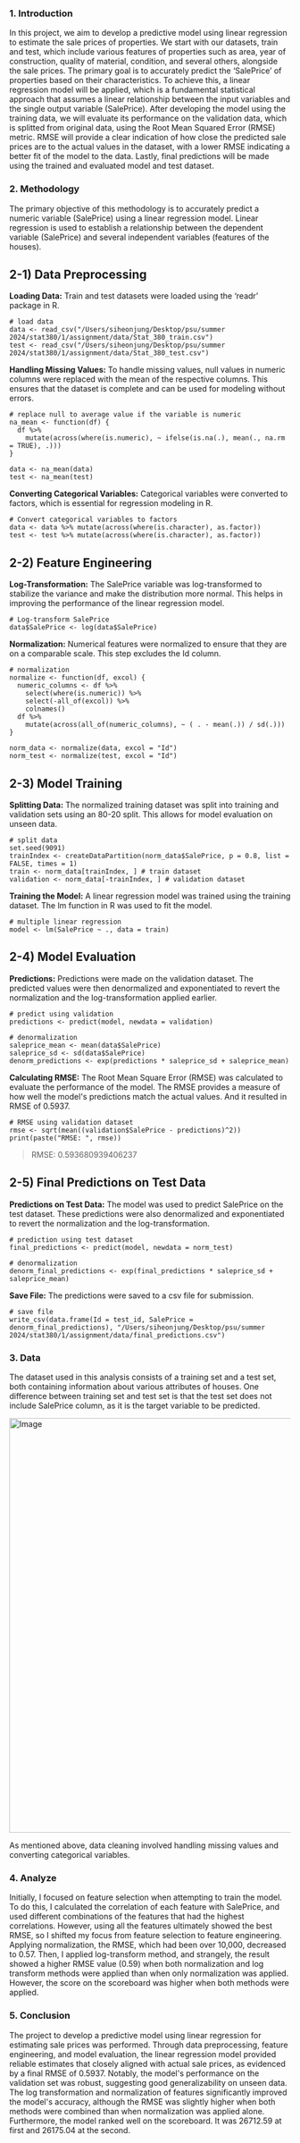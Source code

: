 ### 1. Introduction
In this project, we aim to develop a predictive model using linear regression to estimate the sale prices of properties. We start with our datasets, train and test, which include various features of properties such as area, year of construction, quality of material, condition, and several others, alongside the sale prices. The primary goal is to accurately predict the ‘SalePrice’ of properties based on their characteristics. To achieve this, a linear regression model will be applied, which is a fundamental statistical approach that assumes a linear relationship between the input variables and the single output variable (SalePrice). After developing the model using the training data, we will evaluate its performance on the validation data, which is splitted from original data, using the Root Mean Squared Error (RMSE) metric. RMSE will provide a clear indication of how close the predicted sale prices are to the actual values in the dataset, with a lower RMSE indicating a better fit of the model to the data. Lastly, final predictions will be made using the trained and evaluated model and test dataset.

### 2. Methodology
The primary objective of this methodology is to accurately predict a numeric variable (SalePrice) using a linear regression model. Linear regression is used to establish a relationship between the dependent variable (SalePrice) and several independent variables (features of the houses).

## 2-1) Data Preprocessing
**Loading Data:** Train and test datasets were loaded using the ‘readr’ package in R.
```
# load data
data <- read_csv("/Users/siheonjung/Desktop/psu/summer 2024/stat380/1/assignment/data/Stat_380_train.csv")
test <- read_csv("/Users/siheonjung/Desktop/psu/summer 2024/stat380/1/assignment/data/Stat_380_test.csv")
```

**Handling Missing Values:** To handle missing values, null values in numeric columns were replaced with the
mean of the respective columns. This ensures that the dataset is complete and can be used for modeling without
errors.
```
# replace null to average value if the variable is numeric
na_mean <- function(df) {
  df %>%
    mutate(across(where(is.numeric), ~ ifelse(is.na(.), mean(., na.rm = TRUE), .)))
}

data <- na_mean(data)
test <- na_mean(test)
```

**Converting Categorical Variables:** Categorical variables were converted to factors, which is essential for regression modeling in R.
```
# Convert categorical variables to factors
data <- data %>% mutate(across(where(is.character), as.factor))
test <- test %>% mutate(across(where(is.character), as.factor))
```

## 2-2) Feature Engineering
**Log-Transformation:** The SalePrice variable was log-transformed to stabilize the variance and make the distribution more normal. This helps in improving the performance of the linear regression model.
```
# Log-transform SalePrice
data$SalePrice <- log(data$SalePrice)
```

**Normalization:** Numerical features were normalized to ensure that they are on a comparable scale. This step excludes the Id column.
```
# normalization
normalize <- function(df, excol) {
  numeric_columns <- df %>%
    select(where(is.numeric)) %>%
    select(-all_of(excol)) %>%
    colnames()
  df %>%
    mutate(across(all_of(numeric_columns), ~ ( . - mean(.)) / sd(.)))
}

norm_data <- normalize(data, excol = "Id")
norm_test <- normalize(test, excol = "Id")
```

## 2-3) Model Training
**Splitting Data:** The normalized training dataset was split into training and validation sets using an 80-20 split. This allows for model evaluation on unseen data.
```
# split data
set.seed(9091)
trainIndex <- createDataPartition(norm_data$SalePrice, p = 0.8, list = FALSE, times = 1)
train <- norm_data[trainIndex, ] # train dataset
validation <- norm_data[-trainIndex, ] # validation dataset
```

**Training the Model:** A linear regression model was trained using the training dataset. The lm function in R was used to fit the model.
```
# multiple linear regression
model <- lm(SalePrice ~ ., data = train)
```

## 2-4) Model Evaluation
**Predictions:** Predictions were made on the validation dataset. The predicted values were then denormalized and exponentiated to revert the normalization and the log-transformation applied earlier.
```
# predict using validation
predictions <- predict(model, newdata = validation)

# denormalization
saleprice_mean <- mean(data$SalePrice)
saleprice_sd <- sd(data$SalePrice)
denorm_predictions <- exp(predictions * saleprice_sd + saleprice_mean)
```

**Calculating RMSE:** The Root Mean Square Error (RMSE) was calculated to evaluate the performance of the model. The RMSE provides a measure of how well the model's predictions match the actual values. And it resulted in RMSE of 0.5937.
```
# RMSE using validation dataset
rmse <- sqrt(mean((validation$SalePrice - predictions)^2))
print(paste("RMSE: ", rmse))
```
> RMSE: 0.593680939406237

## 2-5) Final Predictions on Test Data
**Predictions on Test Data:** The model was used to predict SalePrice on the test dataset. These predictions were also denormalized and exponentiated to revert the normalization and the log-transformation.
```
# prediction using test dataset
final_predictions <- predict(model, newdata = norm_test)

# denormalization
denorm_final_predictions <- exp(final_predictions * saleprice_sd + saleprice_mean)
```

**Save File:** The predictions were saved to a csv file for submission.
```
# save file
write_csv(data.frame(Id = test_id, SalePrice = denorm_final_predictions), "/Users/siheonjung/Desktop/psu/summer 2024/stat380/1/assignment/data/final_predictions.csv")
```

### 3. Data
The dataset used in this analysis consists of a training set and a test set, both containing information about various attributes of houses. One difference between training set and test set is that the test set does not include SalePrice column, as it is the target variable to be predicted.

<img width="960" height="742" alt="Image" src="https://github.com/user-attachments/assets/ae38b69c-d641-4fba-92c6-de8eeec3d70e" />

As mentioned above, data cleaning involved handling missing values and converting categorical variables.

### 4. Analyze
Initially, I focused on feature selection when attempting to train the model. To do this, I calculated the correlation of each feature with SalePrice, and used different combinations of the features that had the highest correlations. However, using all the features ultimately showed the best RMSE, so I shifted my focus from feature selection to feature engineering. Applying normalization, the RMSE, which had been over 10,000, decreased to 0.57. Then, I applied log-transform method, and strangely, the result showed a higher RMSE value (0.59) when both normalization and log transform methods were applied than when only normalization was applied. However, the score on the scoreboard was higher when both methods were applied.

### 5. Conclusion
The project to develop a predictive model using linear regression for estimating sale prices was performed. Through data preprocessing, feature engineering, and model evaluation, the linear regression model provided reliable estimates that closely aligned with actual sale prices, as evidenced by a final RMSE of 0.5937. Notably, the model's performance on the validation set was robust, suggesting good generalizability on unseen data. The log transformation and normalization of features significantly improved the model's accuracy, although the RMSE was slightly higher when both methods were combined than when normalization was applied alone. Furthermore, the model ranked well on the scoreboard. It was 26712.59 at first and 26175.04 at the second.
